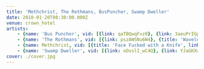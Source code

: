 ```yaml
---
title: 'Methchrist, The Rothmans, BusPuncher, Swamp Dweller'
date: 2018-01-20T08:30:00.000Z
venue: crown_hotel
artists:
    - {name: 'Bus Puncher', vid: [{link: qaTBQwqFvz0}, {link: 3aeuPrIGp9c}]}
    - {name: 'The Rothmans', vid: [{link: pszAWSNu6W4}, {title: 'Wavelength, ASL', link: ZezMP70HzwI}, {link: '-c7nLRm223k'}]}
    - {name: Methchrist, vid: [{title: 'Face Fucked with a Knife', link: ph04hQfR7JE}, {link: 0ynUauARlNc}, {link: nrknYWXOV1Y}]}
    - {name: 'Swamp Dweller', vid: [{link: oOvslI_wC4Q}, {link: YJaGKXopsLE}]}
cover: ./cover.jpg
---
```

